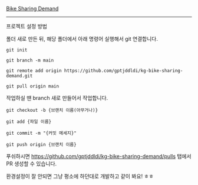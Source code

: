 [Bike Sharing Demand](https://www.kaggle.com/competitions/bike-sharing-demand/overview)


---

프로젝트 설정 방법

폴더 새로 만든 뒤, 해당 폴더에서 아래 명령어 실행해서 git 연결합니다.
```
git init

git branch -m main

git remote add origin https://github.com/gptjddldi/kg-bike-sharing-demand.git

git pull origin main

```

작업하실 땐 branch 새로 만들어서 작업합니다.

```
git checkout -b {브랜치 이름(아무거나)}

git add {파일 이름}

git commit -m "{커밋 메세지}"

git push origin {브랜치 이름}
```

푸쉬하시면 https://github.com/gptjddldi/kg-bike-sharing-demand/pulls 탭에서 PR 생성할 수 있습니다.


환경설정이 잘 안되면 그냥 평소에 하던대로 개발하고 같이 봐요! ㅎㅎ